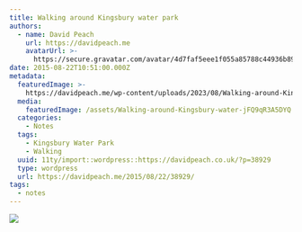 ```yaml
---
title: Walking around Kingsbury water park
authors:
  - name: David Peach
    url: https://davidpeach.me
    avatarUrl: >-
      https://secure.gravatar.com/avatar/4d7faf5eee1f055a85788c44936b8995eaab6dfb004e7854ec747ccb272e91ee?s=96&d=mm&r=g
date: 2015-08-22T10:51:00.000Z
metadata:
  featuredImage: >-
    https://davidpeach.me/wp-content/uploads/2023/08/Walking-around-Kingsbury-water-park-scaled.jpg
  media:
    featuredImage: /assets/Walking-around-Kingsbury-water-jFQ9qR3A5DYQ.jpg
  categories:
    - Notes
  tags:
    - Kingsbury Water Park
    - Walking
  uuid: 11ty/import::wordpress::https://davidpeach.co.uk/?p=38929
  type: wordpress
  url: https://davidpeach.me/2015/08/22/38929/
tags:
  - notes
---
```

[![](/assets/Walking-around-Kingsbury-water-BwvbF52PGypA.jpg)](/assets/Walking-around-Kingsbury-water-BwvbF52PGypA.jpg)
